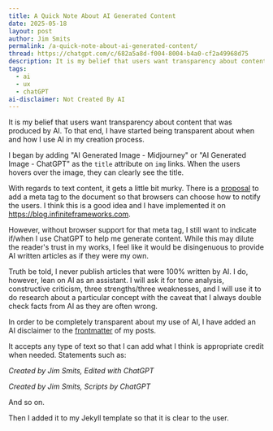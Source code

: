 ```yaml
---
title: A Quick Note About AI Generated Content
date: 2025-05-18
layout: post
author: Jim Smits
permalink: /a-quick-note-about-ai-generated-content/
thread: https://chatgpt.com/c/682a5a8d-f004-8004-b4a0-cf2a49968d75
description: It is my belief that users want transparency about content that was produced by AI.
tags:
  - ai
  - ux
  - chatGPT
ai-disclaimer: Not Created By AI
---
```

It is my belief that users want transparency about content that was produced by AI. To that end, I have started being transparent about when and how I use AI in my creation process.

I began by adding "AI Generated Image - Midjourney" or "AI Generated Image - ChatGPT" as the `title` attribute on `img` links. When the users hovers over the image, they can clearly see the title.

With regards to text content, it gets a little bit murky. There is a [proposal](https://github.com/whatwg/html/issues/9479) to add a meta tag to the document so that browsers can choose how to notify the users. I think this is a good idea and I have implemented it on https://blog.infiniteframeworks.com. 

However, without browser support for that meta tag, I still want to indicate if/when I use ChatGPT to help me generate content. While this may dilute the reader's trust in my works, I feel like it would be disingenuous to provide AI written articles as if they were my own. 

Truth be told, I never publish articles that were 100% written by AI. I do, however, lean on AI as an assistant. I will ask it for tone analysis, constructive criticism, three strengths/three weaknesses, and I will use it to do research about a particular concept with the caveat that I always double check facts from AI as they are often wrong. 

In order to be completely transparent about my use of AI, I have added an AI disclaimer to the [frontmatter](/frontmatter/) of my posts.

It accepts any type of text so that I can add what I think is appropriate credit when needed. Statements such as:

_Created by Jim Smits, Edited with ChatGPT_

_Created by Jim Smits, Scripts by ChatGPT_

And so on.

Then I added it to my Jekyll template so that it is clear to the user.

